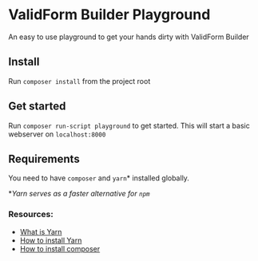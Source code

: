 # ValidForm Builder Playground
An easy to use playground to get your hands dirty with ValidForm Builder

## Install

Run `composer install` from the project root

## Get started

Run `composer run-script playground` to get started. This will start a basic webserver on `localhost:8000`

## Requirements

You need to have `composer` and `yarn`* installed globally.

**Yarn serves as a faster alternative for `npm`*

### Resources:
 - [What is Yarn](https://code.facebook.com/posts/1840075619545360)
 - [How to install Yarn](https://yarnpkg.com/en/docs/install)
 - [How to install composer](https://getcomposer.org/doc/00-intro.md#installation-linux-unix-osx)